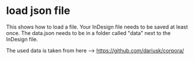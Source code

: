 load json file
==============

This shows how to load a file. Your InDesign file needs to be saved at least once. The data.json needs to be in a folder called "data" next to the InDesign file.  

The used data is taken from here --> https://github.com/dariusk/corpora/